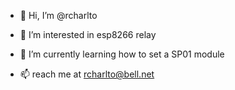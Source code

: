 - 👋 Hi, I’m @rcharlto
- 👀 I’m interested in esp8266 relay
- 🌱 I’m currently learning how to set a SP01 module

- 📫 reach me at rcharlto@bell.net

